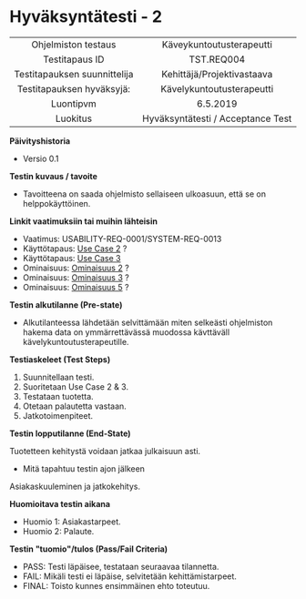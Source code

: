 # Hyväksyntätesti - 2


| | |
|:-:|:-:|
| Ohjelmiston testaus | Käveykuntoutusterapeutti  |
| Testitapaus ID | TST.REQ004 |
| Testitapauksen suunnittelija | Kehittäjä/Projektivastaava | 
| Testitapauksen hyväksyjä: | Kävelykuntoutusterapeutti |
| Luontipvm | 6.5.2019 |
| Luokitus | Hyväksyntätesti / Acceptance Test |

**Päivityshistoria**

* Versio 0.1 

**Testin kuvaus / tavoite**

* Tavoitteena on saada ohjelmisto sellaiseen ulkoasuun, että se on helppokäyttöinen.

**Linkit vaatimuksiin tai muihin lähteisin**

* Vaatimus: USABILITY-REQ-0001/SYSTEM-REQ-0013
* Käyttötapaus: [Use Case 2](https://gitlab.labranet.jamk.fi/m3268---vuosi-2019/ttos0100---2019-toteutus/blob/master/dokumentit/02-vaatimusmaarittely/Usecases/Usecase%20-%202.md) ? 
* Käyttötapaus: [Use Case 3](https://gitlab.labranet.jamk.fi/m3268---vuosi-2019/ttos0100---2019-toteutus/blob/master/dokumentit/02-vaatimusmaarittely/Usecases/Usecase%20-%203.md)
* Ominaisuus: [Ominaisuus 2](https://gitlab.labranet.jamk.fi/m3268---vuosi-2019/ttos0100---2019-toteutus/blob/master/dokumentit/02-vaatimusmaarittely/Ominaisuudet/Ominaisuus%20-%202.md) ?
* Ominaisuus: [Ominaisuus 3](https://gitlab.labranet.jamk.fi/m3268---vuosi-2019/ttos0100---2019-toteutus/blob/master/dokumentit/02-vaatimusmaarittely/Ominaisuudet/Ominaisuus%20-%203.md) ?
* Ominaisuus: [Ominaisuus 5](https://gitlab.labranet.jamk.fi/m3268---vuosi-2019/ttos0100---2019-toteutus/blob/master/dokumentit/02-vaatimusmaarittely/Ominaisuudet/Ominaisuus%20-%205.md) ?

**Testin alkutilanne (Pre-state)** 

* Alkutilanteessa lähdetään selvittämään miten selkeästi ohjelmiston hakema data on ymmärrettävässä muodossa kävttäväll kävelykuntoutusterapeutille.

**Testiaskeleet (Test Steps)**

1. Suunnitellaan testi.
2. Suoritetaan Use Case 2 & 3.
3. Testataan tuotetta.
4. Otetaan palautetta vastaan.
5. Jatkotoimenpiteet.

**Testin lopputilanne (End-State)**

Tuotetteen kehitystä voidaan jatkaa julkaisuun asti.

* Mitä tapahtuu testin ajon jälkeen

Asiakaskuuleminen ja jatkokehitys.

**Huomioitava testin aikana**

* Huomio 1: Asiakastarpeet.
* Huomio 2: Palaute.


**Testin "tuomio"/tulos (Pass/Fail Criteria)**


* PASS: Testi läpäisee, testataan seuraavaa tilannetta.
* FAIL:  Mikäli testi ei läpäise, selvitetään kehittämistarpeet.
* FINAL: Toisto kunnes ensimmäinen ehto toteutuu.
